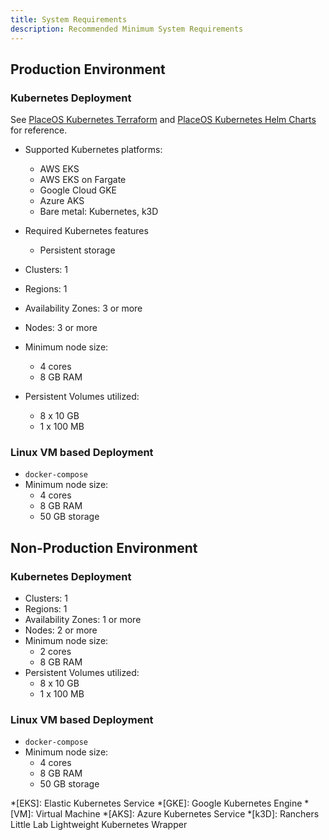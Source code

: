 ```yaml
---
title: System Requirements
description: Recommended Minimum System Requirements
---
```


## Production Environment

### Kubernetes Deployment

See [PlaceOS Kubernetes Terraform](https://github.com/place-labs/k8s-terraform/)
and [PlaceOS Kubernetes Helm Charts](https://github.com/place-labs/k8s-helm/) for reference.

- Supported Kubernetes platforms:
  - AWS EKS
  - AWS EKS on Fargate
  - Google Cloud GKE
  - Azure AKS
  - Bare metal: Kubernetes, k3D

- Required Kubernetes features
  - Persistent storage

- Clusters: 1
- Regions: 1
- Availability Zones: 3 or more
- Nodes: 3 or more
- Minimum node size:
  - 4 cores
  - 8 GB RAM
- Persistent Volumes utilized:
  - 8 x 10 GB
  - 1 x 100 MB

### Linux VM based Deployment
- `docker-compose`
- Minimum node size:
  - 4 cores
  - 8 GB RAM
  - 50 GB storage

## Non-Production Environment

### Kubernetes Deployment

- Clusters: 1
- Regions: 1
- Availability Zones: 1 or more
- Nodes: 2 or more
- Minimum node size:
  - 2 cores
  - 8 GB RAM
- Persistent Volumes utilized:
  - 8 x 10 GB
  - 1 x 100 MB
  
### Linux VM based Deployment

- `docker-compose`
- Minimum node size:
  - 4 cores
  - 8 GB RAM
  - 50 GB storage

*[EKS]: Elastic Kubernetes Service
*[GKE]: Google Kubernetes Engine
*[VM]: Virtual Machine
*[AKS]: Azure Kubernetes Service
*[k3D]: Ranchers Little Lab Lightweight Kubernetes Wrapper